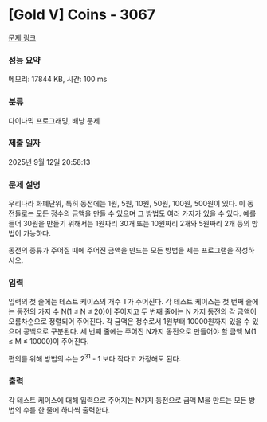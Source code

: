 # [Gold V] Coins - 3067 

[문제 링크](https://www.acmicpc.net/problem/3067) 

### 성능 요약

메모리: 17844 KB, 시간: 100 ms

### 분류

다이나믹 프로그래밍, 배낭 문제

### 제출 일자

2025년 9월 12일 20:58:13

### 문제 설명

<p>
	우리나라 화폐단위, 특히 동전에는 1원, 5원, 10원, 50원, 100원, 500원이 있다. 이 동전들로는 모든 정수의 금액을 만들 수 있으며 그 방법도 여러 가지가 있을 수 있다. 예를 들어 30원을 만들기 위해서는 1원짜리 30개 또는 10원짜리 2개와 5원짜리 2개 등의 방법이 가능하다.</p>

<p>
	동전의 종류가 주어질 때에 주어진 금액을 만드는 모든 방법을 세는 프로그램을 작성하시오.</p>

### 입력 

 <p>
	입력의 첫 줄에는 테스트 케이스의 개수 T가 주어진다. 각 테스트 케이스는 첫 번째 줄에는 동전의 가지 수 N(1 ≤ N ≤ 20)이 주어지고 두 번째 줄에는 N 가지 동전의 각 금액이 오름차순으로 정렬되어 주어진다. 각 금액은 정수로서 1원부터 10000원까지 있을 수 있으며 공백으로 구분된다. 세 번째 줄에는 주어진 N가지 동전으로 만들어야 할 금액 M(1 ≤ M ≤ 10000)이 주어진다.</p>

<p>
	편의를 위해 방법의 수는 2<sup>31</sup> - 1 보다 작다고 가정해도 된다.</p>

### 출력 

 <p>
	각 테스트 케이스에 대해 입력으로 주어지는 N가지 동전으로 금액 M을 만드는 모든 방법의 수를 한 줄에 하나씩 출력한다.</p>

